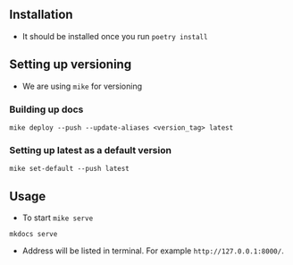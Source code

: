 ## Installation

- It should be installed once you run `poetry install`
## Setting up versioning 
  - We are using `mike` for versioning 
### Building up docs
```shell
mike deploy --push --update-aliases <version_tag> latest
```
### Setting up latest as a default version
```shell
mike set-default --push latest
```
## Usage 

- To start `mike serve` 
```shell
mkdocs serve
```
- Address will be listed in terminal. For example `http://127.0.0.1:8000/`.
